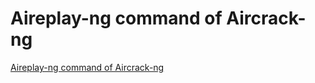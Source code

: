 # Aireplay-ng command of Aircrack-ng
[Aireplay-ng command of Aircrack-ng](https://aiwithcloud.com/2022/09/15/aireplay_ng_command_of_aircrack_ng/)